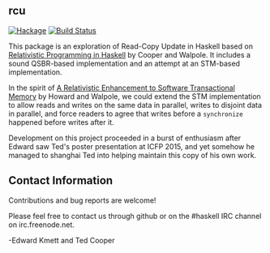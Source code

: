 ## rcu

[![Hackage](https://img.shields.io/hackage/v/rcu.svg)](https://hackage.haskell.org/package/rcu) [![Build Status](https://secure.travis-ci.org/ekmett/rcu.png?branch=master)](http://travis-ci.org/ekmett/rcu)

This package is an exploration of Read-Copy Update in Haskell based on [Relativistic Programming in Haskell](http://web.cecs.pdx.edu/~walpole/papers/haskell2015.pdf) by Cooper and Walpole.  It includes a sound QSBR-based implementation and an attempt at an STM-based implementation.

In the spirit of [A Relativistic Enhancement to Software Transactional Memory](https://www.usenix.org/legacy/events/hotpar11/tech/final_files/Howard.pdf)
 by Howard and Walpole, we could extend the STM implementation to allow reads and writes on the same data in parallel, writes to disjoint data in parallel, and force readers to agree that writes before a `synchronize` happened before writes after it.

Development on this project proceeded in a burst of enthusiasm after Edward saw Ted's poster presentation at ICFP 2015, and yet somehow he managed to shanghai Ted into helping maintain this copy of his own work.

## Contact Information

Contributions and bug reports are welcome!

Please feel free to contact us through github or on the #haskell IRC channel on irc.freenode.net.

-Edward Kmett and Ted Cooper
